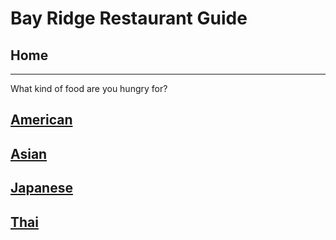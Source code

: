 # Bay Ridge Restaurant Guide
## Home
---
What kind of food are you hungry for?
## [American](american/american.md)
## [Asian](asain/asain.md)

## [Japanese](japanese/japanese.md)
## [Thai](thai/thai.md)